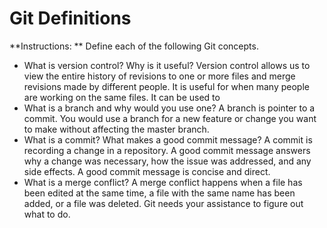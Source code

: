 # Git Definitions

**Instructions: ** Define each of the following Git concepts.

* What is version control?  Why is it useful?
Version control allows us to view the entire history of revisions to one or more files and merge revisions made by different people.
It is useful for when many people are working on the same files.  It can be used to
* What is a branch and why would you use one?
A branch is pointer to a commit.  You would use a branch for a new feature or change you want to make without affecting the
master branch.
* What is a commit? What makes a good commit message?
A commit is recording a change in a repository.  A good commit message answers why a change was necessary, how the issue was addressed, and any side effects.  A good commit message is concise and direct.
* What is a merge conflict?
A merge conflict happens when a file has been edited at the same time, a file with the same name has been added, or a file was deleted.  Git needs your assistance to figure out what to do.